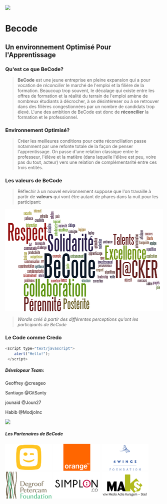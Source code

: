 ![](https://scontent-bru2-1.xx.fbcdn.net/v/t31.0-8/15799934_390909794590892_3413810054793240841_o.png?oh=b1b525ad13618fe8ac36d4d1689a5c27&oe=59907477)

# Becode
<!-- # Becode -->
## Un environnement Optimisé Pour l'Apprentissage
### Qu'est ce que BeCode?

> **BeCode** est une jeune entreprise en pleine expansion qui a pour vocation de *réconcilier* le marché de l'emploi et la filière de la formation.
Beaucoup trop souvent, le décalage qui existe entre les offres de formation et la réalité du terrain de l'emploi amène de nombreux étudiants à décrocher, à se désintéreser ou à se retrouver dans des filières congestionnées par un nombre de candidats trop élevé.
L'une des ambition de BeCode est donc de **réconcilier** la formation et le professionnel.

### Environnement Optimisé?
> Créer les meilleures conditions pour cette réconciliation passe notamment par une refonte totale de la façon de penser l'apprentissage. 
On passe d'une relation classique entre le professeur, l'élève et la matière (dans laquelle l'élève est peu, voire pas du tout, acteur) vers une relation de complémentarité entre ces trois entités.

### Les valeurs de BeCode
> Réflechir à un nouvel environnement suppose que l'on travaille à partir de **valeurs** qui vont être autant de phares dans la nuit pour les participant:

![Les Valeurs de BeCode](https://github.com/ModjoInc/BeCode/blob/master/wordle2.png)
> *Wordle créé à partir des différentes perceptions qu'ont les participants de BeCode*

### Le Code comme Credo
```javascript
<script type="text/javascript">
    alert("Hello!");
 </script> 
```

##### Dévelopeur Team:
Geoffrey @creageo

Santiago @GitSanty

jounaid @Joun27

Habib @ModjoInc

![](https://scontent-bru2-1.xx.fbcdn.net/v/t31.0-8/15585290_386540095027862_462813526754655820_o.png?oh=8bfd8c8c4ba16934491fa27f2c76fffd&oe=5956577E)

##### Les Partenaires de BeCode 

![Telenet](https://github.com/ModjoInc/BeCode/blob/master/telenet.png)
![Orange](https://github.com/ModjoInc/BeCode/blob/master/orange.png)
![4wings](https://github.com/ModjoInc/BeCode/blob/master/4wings.png)
![Degroof](https://github.com/ModjoInc/BeCode/blob/master/degroof.png)
![Simplon](https://github.com/ModjoInc/BeCode/blob/master/simplon.png)
![Maks](https://github.com/ModjoInc/BeCode/blob/master/maks.png)

